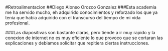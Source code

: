 #Retroalimentacion
##Diego Alonso Orozco Gonzalez
###Esta academia me ha servido mucho, eh adquirido conocimientos y reforzado los que ya tenia que habia adquirido con el transcurso del tiempo de mi vida profesional.

###Las diapositivas son bastante claras, pero tiende a ir muy rapido y la conexion de internet no es muy eficiente lo que provoco que se cortaran las explicaciones y debiamos solicitar que repitiera ciertas instrucciones.
